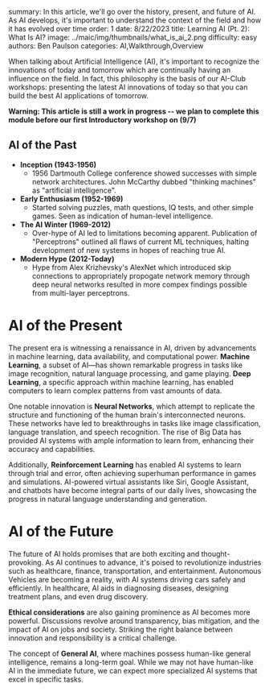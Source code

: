summary: In this article, we'll go over the history, present, and future of AI. As AI develops, it's important to understand the context of the field and how it has evolved over time
order: 1
date: 8/22/2023
title: Learning AI (Pt. 2): What Is AI?
image: ../maic/img/thumbnails/what_is_ai_2.png
difficulty: easy
authors: Ben Paulson
categories: AI,Walkthrough,Overview

When talking about Artificial Intelligence (AI), it's important to recognize the innovations of today and tomorrow which are continually having an influence on the field. In fact, this philosophy is the basis of our AI-Club workshops: presenting the latest AI innovations of today so that you can build the best AI applications of tomorrow.<br/>

**Warning: This article is still a work in progress -- we plan to complete this module before our first Introductory workshop on (9/7)**

## AI of the Past
- **Inception (1943-1956)**
    - 1956 Dartmouth College conference showed successes with simple network architectures. John McCarthy dubbed "thinking machines" as "artificial intelligence". 
- **Early Enthusiasm (1952-1969)**
    - Started solving puzzles, math questions, IQ tests, and other simple games. Seen as indication of human-level intelligence.
- **The AI Winter (1969-2012)**
    - Over-hype of AI led to limitations becoming apparent. Publication of "Perceptrons" outlined all flaws of current ML techniques, halting development of new systems in hopes of reaching true AI.
- **Modern Hype (2012-Today)**
    - Hype from Alex Krizhevsky's AlexNet which introduced skip connections to appropriately propogate network memory through deep neural networks resulted in more compex findings possible from multi-layer perceptrons.


# AI of the Present
The present era is witnessing a renaissance in AI, driven by advancements in machine learning, data availability, and computational power. **Machine Learning**, a subset of AI—has shown remarkable progress in tasks like image recognition, natural language processing, and game playing. **Deep Learning**, a specific approach within machine learning, has enabled computers to learn complex patterns from vast amounts of data.

One notable innovation is **Neural Networks**, which attempt to replicate the structure and functioning of the human brain's interconnected neurons. These networks have led to breakthroughs in tasks like image classification, language translation, and speech recognition. The rise of Big Data has provided AI systems with ample information to learn from, enhancing their accuracy and capabilities.

Additionally, **Reinforcement Learning** has enabled AI systems to learn through trial and error, often achieving superhuman performance in games and simulations. AI-powered virtual assistants like Siri, Google Assistant, and chatbots have become integral parts of our daily lives, showcasing the progress in natural language understanding and generation.

# AI of the Future
The future of AI holds promises that are both exciting and thought-provoking. As AI continues to advance, it's poised to revolutionize industries such as healthcare, finance, transportation, and entertainment. Autonomous Vehicles are becoming a reality, with AI systems driving cars safely and efficiently. In healthcare, AI aids in diagnosing diseases, designing treatment plans, and even drug discovery.

**Ethical considerations** are also gaining prominence as AI becomes more powerful. Discussions revolve around transparency, bias mitigation, and the impact of AI on jobs and society. Striking the right balance between innovation and responsibility is a critical challenge.

The concept of **General AI**, where machines possess human-like general intelligence, remains a long-term goal. While we may not have human-like AI in the immediate future, we can expect more specialized AI systems that excel in specific tasks.

